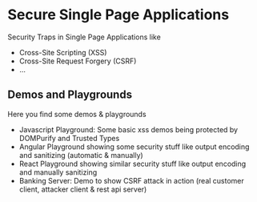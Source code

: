 # Secure Single Page Applications

Security Traps in Single Page Applications like
- Cross-Site Scripting (XSS)
- Cross-Site Request Forgery (CSRF)
- ...

## Demos and Playgrounds

Here you find some demos & playgrounds
- Javascript Playground: Some basic xss demos being protected by DOMPurify and Trusted Types
- Angular Playground showing some security stuff like output encoding and sanitizing (automatic & manually)
- React Playground showing similar security stuff like output encoding and manually sanitizing
- Banking Server: Demo to show CSRF attack in action (real customer client, attacker client & rest api server)
